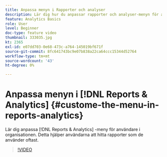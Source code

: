 ```yaml
---
title: Anpassa menyn i Rapporter och analyser
description: Lär dig hur du anpassar rapporter och analyser-menyn för användare i din organisation.
feature: Analytics Basics
role: User
level: Beginner
doc-type: feature video
thumbnail: 333035.jpg
kt: 2365
exl-id: e07dd703-0e68-473c-a764-145019bf671f
source-git-commit: 8fc641743bc9e07b838a22ca64ccc15344d52764
workflow-type: tm+mt
source-wordcount: '43'
ht-degree: 0%

---
```


# Anpassa menyn i [!DNL Reports & Analytics] {#custome-the-menu-in-reports-analytics}

Lär dig anpassa [!DNL Reports & Analytics] -meny för användare i organisationen. Detta hjälper användarna att hitta rapporter som de använder oftast.

>[!VIDEO](https://video.tv.adobe.com/v/333035/?quality=12&learn=on)
